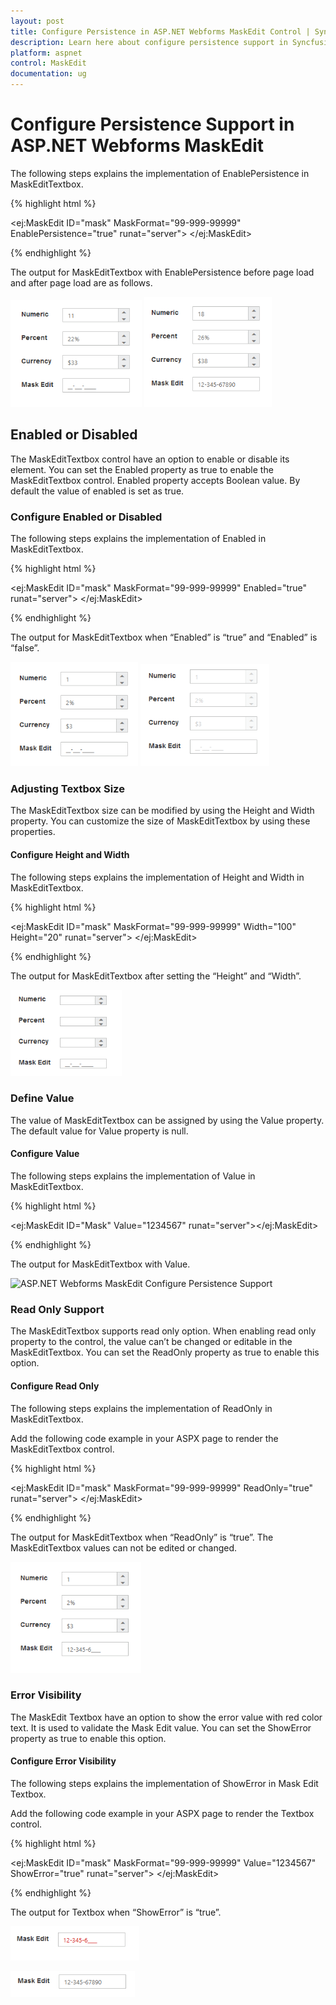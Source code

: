 ```yaml
---
layout: post
title: Configure Persistence in ASP.NET Webforms MaskEdit Control | Syncfusion
description: Learn here about configure persistence support in Syncfusion Essential ASP.NET Webforms MaskEdit Control, its elements, and more.
platform: aspnet
control: MaskEdit
documentation: ug
---
```


# Configure Persistence Support in ASP.NET Webforms MaskEdit

The following steps explains the implementation of EnablePersistence in MaskEditTextbox.



{% highlight html %}

<ej:MaskEdit ID="mask" MaskFormat="99-999-99999" EnablePersistence="true" runat="server"> </ej:MaskEdit>



{% endhighlight %}



The output for MaskEditTextbox with EnablePersistence before page load and after page load are as follows.

![ASP.NET Webforms MaskEdit Enabled or Disabled](Configure-Persistence-Support_images/Configure-Persistence-Support_img1.png) ![ASP.NET Webforms MaskEdit Configure Enabled or Disabled](Configure-Persistence-Support_images/Configure-Persistence-Support_img2.png)


## Enabled or Disabled

The MaskEditTextbox control have an option to enable or disable its element. You can set the Enabled property as true to enable the MaskEditTextbox control. Enabled property accepts Boolean value. By default the value of enabled is set as true.

### Configure Enabled or Disabled 

The following steps explains the implementation of Enabled in MaskEditTextbox.



{% highlight html %}



<ej:MaskEdit ID="mask" MaskFormat="99-999-99999" Enabled="true" runat="server"> </ej:MaskEdit>



{% endhighlight %}



The output for MaskEditTextbox when “Enabled” is “true” and “Enabled” is “false”.

![ASP.NET Webforms MaskEdit Adjusting Textbox Size](Configure-Persistence-Support_images/Configure-Persistence-Support_img3.png) ![ASP.NET Webforms MaskEdit Configure Height and Width](Configure-Persistence-Support_images/Configure-Persistence-Support_img4.png)



### Adjusting Textbox Size

The MaskEditTextbox size can be modified by using the Height and Width property. You can customize the size of MaskEditTextbox by using these properties.

#### Configure Height and Width 

The following steps explains the implementation of Height and Width in MaskEditTextbox.



{% highlight html %}



<ej:MaskEdit ID="mask" MaskFormat="99-999-99999" Width="100" Height="20" runat="server"> </ej:MaskEdit>





{% endhighlight %}



The output for MaskEditTextbox after setting the “Height” and “Width”.


![ASP.NET Webforms MaskEdit Define Value](Configure-Persistence-Support_images/Configure-Persistence-Support_img5.png)




### Define Value

The value of MaskEditTextbox can be assigned by using the Value property. The default value for Value property is null.

#### Configure Value

The following steps explains the implementation of Value in MaskEditTextbox.



{% highlight html %}



<ej:MaskEdit ID="Mask" Value="1234567" runat="server"></ej:MaskEdit>





{% endhighlight %}



The output for MaskEditTextbox with Value.


![ASP.NET Webforms MaskEdit Configure Persistence Support](Configure-Persistence-Support_images/Configure-Persistence-Support_img6.png)





### Read Only Support

The MaskEditTextbox supports read only option. When enabling read only property to the control, the value can’t be changed or editable in the MaskEditTextbox. You can set the ReadOnly property as true to enable this option.

#### Configure Read Only

The following steps explains the implementation of ReadOnly in MaskEditTextbox.

Add the following code example in your ASPX page to render the MaskEditTextbox control.

{% highlight html %}

<ej:MaskEdit ID="mask" MaskFormat="99-999-99999"  ReadOnly="true" runat="server"> </ej:MaskEdit>



{% endhighlight %}



The output for MaskEditTextbox when “ReadOnly” is “true”. The MaskEditTextbox values can not be edited or changed.

![C:/Users/giftline.jebamani/Desktop/a.png](Configure-Persistence-Support_images/Configure-Persistence-Support_img7.png)


### Error Visibility

The MaskEdit Textbox have an option to show the error value with red color text. It is used to validate the Mask Edit value. You can set the ShowError property as true to enable this option.

#### Configure Error Visibility

The following steps explains the implementation of ShowError in Mask Edit Textbox.

Add the following code example in your ASPX page to render the Textbox control.

{% highlight html %}

<ej:MaskEdit ID="mask" MaskFormat="99-999-99999" Value="1234567" ShowError="true" runat="server"> </ej:MaskEdit>



{% endhighlight %}



The output for Textbox when “ShowError” is “true”. 

![C:/Users/giftline.jebamani/Desktop/a.png](Configure-Persistence-Support_images/Configure-Persistence-Support_img8.png)

![C:/Users/giftline.jebamani/Desktop/b.png](Configure-Persistence-Support_images/Configure-Persistence-Support_img9.png)


